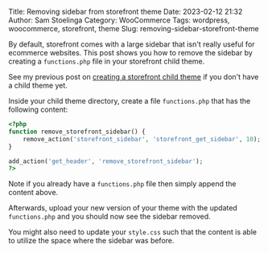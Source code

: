 Title: Removing sidebar from storefront theme
Date: 2023-02-12 21:32
Author: Sam Stoelinga
Category: WooCommerce
Tags: wordpress, woocommerce, storefront, theme
Slug: removing-sidebar-storefront-theme

By default, storefront comes with a large sidebar that isn't really
useful for ecommerce websites. This post shows you how to remove the
sidebar by creating a `functions.php` file in
your storefront child theme.

See my previous post on [creating a storefront child theme](
https://samos-it.com/posts/creating-woocommere-storefront-child-theme.html)
if you don't have a child theme yet.


Inside your child theme directory, create a file `functions.php` that
has the following content:
```php
<?php
function remove_storefront_sidebar() {
    remove_action('storefront_sidebar', 'storefront_get_sidebar', 10);
}

add_action('get_header', 'remove_storefront_sidebar');
?>
```
Note if you already have a `functions.php` file then simply append the content
above.

Afterwards, upload your new version of your theme with the updated
`functions.php` and you should now see the sidebar removed.

You might also need to update your `style.css` such that the content
is able to utilize the space where the sidebar was before.


